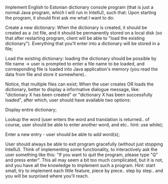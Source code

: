 Implement English to Estonian dictionary console program (that is just a normal Java program, which I will run in IntelliJ), such that:
Upon starting the program, it should first ask me what I want to do:

Create a new dictionary: When the dictionary is created, it should be created as a .txt file, and it should be permanently
stored on a local disk (so that after restarting program, client will be able to "load the existing dictionary").
Everything that you'll enter into a dictionary will be stored in a file;

Load the existing dictionary: loading the dictionary should be possible by file name -> user is prompted to enter a file name to be loaded, and corresponding file is loaded into Java application's memory (you read the data from file and store it somewhere).. 

Notice, that multiple files can exist;
When the user creates OR loads the dictionary, better to display a informative dialogue message, like: "dictionary X has been created" or "dictionary X has been successfully loaded", after which, user should have available two options:

Display entire dictionary;

Lookup the word (user enters the word and translation is returned.. of course, user should be able to enter another word, and etc.. hint: use while);

Enter a new entry - user should be able to add word(s);

User should always be able to exit program gracefully (without just stopping IntelliJ). Think of implementing some functionality, to interactively ask the user something like this: "If you want to quit the program, please type "Q" and press enter".
This all may seem a bit too much complicated, but it is not, and you have all the knowledge to implement such a program.
Hint: start small, try to implement each little feature, piece by piece.. step by step.. and you will be surprised where you'll reach.
